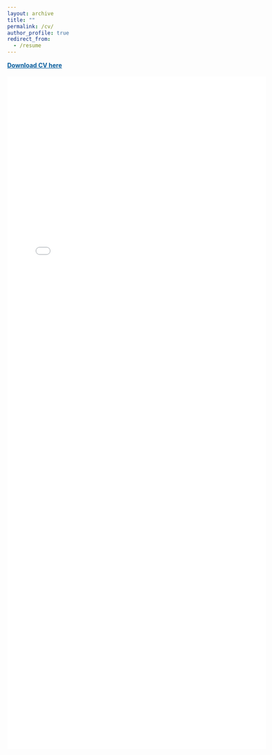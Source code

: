 ```yaml
---
layout: archive
title: ""
permalink: /cv/
author_profile: true
redirect_from:
  - /resume
---
```



<a style="color:#055c9d;" href="/files/CV/Shinjini_CV.pdf"> 
	<b>Download CV here</b> <br/><br/>
</a>
  

<div style="display:block;margin:0;padding:0;border:0;outline:0;font-size:10px!important;color:#AAA!important;vertical-align:baseline;background:transparent;width:100%;">
  <iframe frameborder="0" height="1560" src="/files/CV/Shinjini_CV.pdf" width="600"></iframe>
</div>

<!---

<div style="position:relative;height:100vh;">
<iframe src="/files/CV/Shinjini_CV.pdf" width="100%" height="100%" border="none" margin="0" padding="0" allowfullscreen></iframe>
</div>	



<iframe src="/files/CV/Shinjini_CV.pdf" width="85%" height="1050" frameborder="no" border="0" marginwidth="0" marginheight="0"></iframe>



-->

